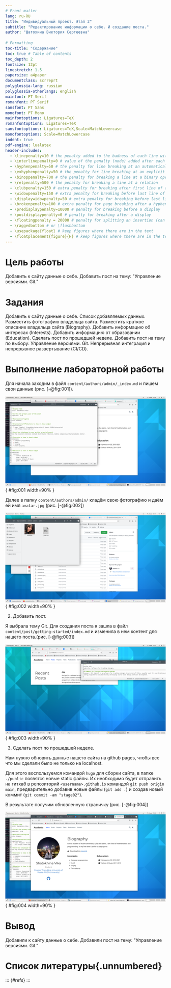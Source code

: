 ```yaml
---
# Front matter
lang: ru-RU
title: "Индивидуальный проект. Этап 2"
subtitle: "Редактирование информации о себе. И создание поста."
author: "Шатохина Виктория Сергеевна"

# Formatting
toc-title: "Содержание"
toc: true # Table of contents
toc_depth: 2
fontsize: 12pt
linestretch: 1.5
papersize: a4paper
documentclass: scrreprt
polyglossia-lang: russian
polyglossia-otherlangs: english
mainfont: PT Serif
romanfont: PT Serif
sansfont: PT Sans
monofont: PT Mono
mainfontoptions: Ligatures=TeX
romanfontoptions: Ligatures=TeX
sansfontoptions: Ligatures=TeX,Scale=MatchLowercase
monofontoptions: Scale=MatchLowercase
indent: true
pdf-engine: lualatex
header-includes:
  - \linepenalty=10 # the penalty added to the badness of each line within a paragraph (no associated penalty node) Increasing the value makes tex try to have fewer lines in the paragraph.
  - \interlinepenalty=0 # value of the penalty (node) added after each line of a paragraph.
  - \hyphenpenalty=50 # the penalty for line breaking at an automatically inserted hyphen
  - \exhyphenpenalty=50 # the penalty for line breaking at an explicit hyphen
  - \binoppenalty=700 # the penalty for breaking a line at a binary operator
  - \relpenalty=500 # the penalty for breaking a line at a relation
  - \clubpenalty=150 # extra penalty for breaking after first line of a paragraph
  - \widowpenalty=150 # extra penalty for breaking before last line of a paragraph
  - \displaywidowpenalty=50 # extra penalty for breaking before last line before a display math
  - \brokenpenalty=100 # extra penalty for page breaking after a hyphenated line
  - \predisplaypenalty=10000 # penalty for breaking before a display
  - \postdisplaypenalty=0 # penalty for breaking after a display
  - \floatingpenalty = 20000 # penalty for splitting an insertion (can only be split footnote in standard LaTeX)
  - \raggedbottom # or \flushbottom
  - \usepackage{float} # keep figures where there are in the text
  - \floatplacement{figure}{H} # keep figures where there are in the text
---
```



# Цель работы

Добавить к сайту данные о себе. Добавить пост на тему: "Управление версиями. Git."

# Задания 

Добавить к сайту данные о себе.
Список добавляемых данных.
Разместить фотографию владельца сайта.
Разместить краткое описание владельца сайта (Biography).
Добавить информацию об интересах (Interests).
Добавить информацию от образовании (Education).
Сделать пост по прошедшей неделе.
Добавить пост на тему по выбору:
Управление версиями. Git.
Непрерывная интеграция и непрерывное развертывание (CI/CD).

# Выполнение лабораторной работы

Для начала заходим в файл `content/authors/admin/_index.md` и пишем свои данные (рис. [-@fig:001]). 

![Изменение данных о себе](image/1.png){ #fig:001 width=90% }

Далее в папку `content/authors/admin/` кладём свою фотографию и даём ей имя `avatar.jpg` (рис. [-@fig:002])

![Фотография](image/2.png){ #fig:002 width=90% }

2. Добавить пост. 

Я выбрала тему Git.
Для создания поста я зашла в файл `content/post/getting-started/index.md` и изменила в нем контент для нашего поста.(рис. [-@fig:003])

![Пост](image/3.png){ #fig:003 width=90% }

3. Сделать пост по прошедшей неделе.

Нам нужно обновить данные нашего сайта на github pages, чтобы все что мы сделали было не только на localhost.

Для этого воспользуемся командой `hugo` для сборки сайта, в папке `./public` появятся новые static файлы. Их необходимо будет отправить на гитхаб в репозиторий `<username>.github.io` командой `git push origin main`, предварительно добавив новые файлы (`git add .`) и создав новый коммит (`git commit -am "stage02"`).

В результате получим обновленную страничку (рис. [-@fig:004])

![Обновленная страница](image/4.png){ #fig:004 width=90% }


# Вывод

Добавили к сайту данные о себе. Добавили пост на тему: "Управление версиями. Git."


# Список литературы{.unnumbered}

::: {#refs}
:::
